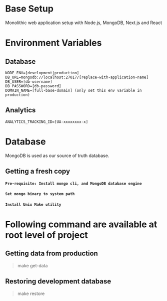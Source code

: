 # Base Setup
Monolithic web application setup with Node.js, MongoDB, Next.js and React

# Environment Variables
## Database
```
NODE_ENV=[development|production]
DB_URL=mongodb://localhost:27017/[replace-with-application-name]
DB_USER=[db-username]
DB_PASSWORD=[db-password]
DOMAIN_NAME=[full-base-domain] (only set this env variable in production)
```
## Analytics
```
ANALYTICS_TRACKING_ID=[UA-xxxxxxxx-x]
```

# Database
MongoDB is used as our source of truth database.
## Getting a fresh copy
#### `Pre-requisite: Install mongo cli, and MongoDB database engine`
#### `Set mongo binary to system path`
#### `Install Unix Make utility`

# Following command are available at root level of project
## Getting data from production
>make get-data

## Restoring development database
>make restore
